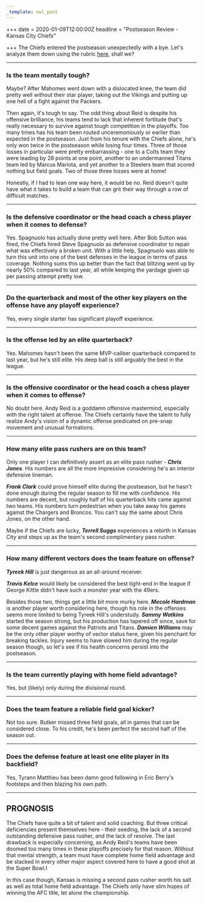 ```yaml
---
_template: owl_post
---
```



+++
date = 2020-01-09T12:00:00Z
headline = "Postseason Review - Kansas City Chiefs"

+++
The Chiefs entered the postseason unexpectedly with a bye. Let's analyze them down using the rubric [here](https://owlpicks.com/posts/postseason-review-team-assessment-rubric/ "Rubric"), shall we?

***

### Is the team mentally tough?

Maybe? After Mahomes went down with a dislocated knee, the team did pretty well without their star player, taking out the Vikings and putting up one hell of a fight against the Packers.

Then again, it's tough to say. The odd thing about Reid is despite his offensive brilliance, his teams tend to lack that inherent fortitude that's really necessary to survive against tough competition in the playoffs. Too many times has his team been routed unceremoniously or earlier than expected in the postseason. Just from his tenure with the Chiefs alone, he's only won twice in the postseason while losing four times. Three of those losses in particular were pretty embarrassing - one to a Colts team they were leading by 28 points at one point, another to an undermanned Titans team led by Marcus Mariota, and yet another to a Steelers team that scored nothing but field goals. Two of those three losses were at home!

Honestly, if I had to lean one way here, it would be no. Reid doesn't quite have what it takes to build a team that can grit their way through a row of difficult matches.

***

### Is the defensive coordinator or the head coach a chess player when it comes to defense?

Yes. Spagnuolo has actually done pretty well here. After Bob Sutton was fired, the Chiefs hired Steve Spagnuolo as defensive coordinator to repair what was effectively a broken unit. With a little help, Spagnuolo was able to turn this unit into one of the best defenses in the league in terms of pass coverage. Nothing sums this up better than the fact that blitzing went up by nearly 50% compared to last year, all while keeping the yardage given up per passing attempt pretty low.  

***

### Do the quarterback and most of the other key players on the offense have any playoff experience?

Yes, every single starter has significant playoff experience.

***

### Is the offense led by an elite quarterback?

Yes. Mahomes hasn't been the same MVP-caliber quarterback compared to last year, but he's still elite. His deep ball is still arguably the best in the league.

***

### Is the offensive coordinator or the head coach a chess player when it comes to offense?

No doubt here. Andy Reid is a goddamn offensive mastermind, especially with the right talent at offense. The Chiefs certainly have the talent to fully realize Andy's vision of a dynamic offense predicated on pre-snap movement and unusual formations.

***

### How many elite pass rushers are on this team?

Only one player I can definitively assert as an elite pass rusher - **_Chris Jones_**. His numbers are all the more impressive considering he's an interior defensive lineman.

**_Frank Clark_** could prove himself elite during the postseason, but he hasn't done enough during the regular season to fill me with confidence. His numbers are decent, but roughly half of his quarterback hits came against two teams. His numbers turn pedestrian when you take away his games against the Chargers and Broncos. You can't say the same about Chris Jones, on the other hand.

Maybe if the Chiefs are lucky, **_Terrell Suggs_** experiences a rebirth in Kansas City and steps up as the team's second complimentary pass rusher.

***

### How many different vectors does the team feature on offense?

**_Tyreek Hill_** is just dangerous as an all-around receiver.

**_Travis Kelce_** would likely be considered the best tight-end in the league if George Kittle didn't have such a monster year with the 49ers.

Besides those two, things get a little bit more murky here. **_Mecole Hardman_** is another player worth considering here, though his role in the offenses seems more limited to being Tyreek Hill's understudy. **_Sammy Watkins_** started the season strong, but his production has tapered off since, save for some decent games against the Patriots and Titans. **_Damien Williams_** may be the only other player worthy of vector status here, given his penchant for breaking tackles. Injury seems to have slowed him during the regular season though, so let's see if his health concerns persist into the postseason.

***

### Is the team currently playing with home field advantage?

Yes, but (likely) only during the divisional round.

***

### Does the team feature a reliable field goal kicker?

Not too sure. Butker missed three field goals, all in games that can be considered close. To his credit, he's been perfect the second half of the season out. 

***

### Does the defense feature at least one elite player in its backfield?

Yes, Tyrann Matthieu has been damn good following in Eric Berry's footsteps and then blazing his own path.

***

## PROGNOSIS

The Chiefs have quite a bit of talent and solid coaching. But three critical deficiencies present themselves here - their seeding, the lack of a second outstanding defensive pass rusher, and the lack of resolve. The last drawback is especially concerning, as Andy Reid's teams have been doomed too many times in these playoffs precisely for that reason. Without that mental strength, a team must have complete home field advantage and be stacked in every other major aspect covered here to have a good shot at the Super Bowl.I

In this case though, Kansas is missing a second pass rusher worth his salt as well as total home field advantage. The Chiefs only have slim hopes of winning the AFC title, let alone the championship.

